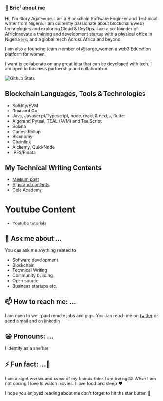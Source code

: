  ### :girl: Brief about me

Hi, I'm Glory Agatevure. I am a Blockchain Software Engineer and Technical writer from Nigeria. I am currently passionate about blockchain/web3 technologies and exploring Cloud & DevOps. I am a co-founder of AfricInnovate a training and development startup with a physical office in Nigeria :nigeria: and a global reach Across Africa and beyond. 

I am also a founding team member of @surge_women a web3 Education platform for women. 

I want to collaborate on any great idea that can be developed with tech. I am open to business partnership and collaboration.

![Github Stats](https://github-readme-stats.vercel.app/api?username=gconnect&show_icons=true&count_private=true)


## Blockchain Languages, Tools & Technologies
- Solidity/EVM
- Rust and Go
- Java, Javascript/Typescript, node, react & nextjs, flutter
- Algorand Pyteal, TEAL (AVM) and TealScript
- Solana
- Cartesi Rollup
- Biconomy
- Chainlink
- Alchemy, QuickNode
- IPFS/Pinata


## My Technical Writing Contents
- [Medium post](https://medium.com/@agatevureglory)
- [Algorand contents](https://developer.algorand.org/u/agatevure/)
- [Celo Academy](https://celo.academy/u/gconnect/)

# Youtube Content
- [Youtube tutorials](https://www.youtube.com/c/AGATEVUREGLORY/)

## 💬 Ask me about ...

You can ask me anything related to

- Software development
- Blockchain
- Technical Writing
- Community building
- Open source
- Business startups etc.

## 📫 How to reach me: ...

I am open to well-paid remote jobs and gigs. You can reach me on [twitter](https://twitter.com/agatevureglory) or send a [mail](mailto:agatevureglorya@gmail.com)  and on [linkedln](https://www.linkedin.com/in/glory-agatevure-47a222ab)


## 😄 Pronouns: ...

I identify as a she/her


## ⚡ Fun fact: ...👋

I am a night worker and some of my friends think I am boring!😄
When I am not coding I love to watch movies. I love food and sleep :hearts:

I hope you enjoyed reading about me don't forget to hit the star button :high_brightness:

